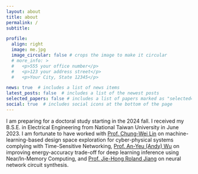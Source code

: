 ```yaml
---
layout: about
title: about
permalink: /
subtitle:

profile:
  align: right
  image: me.jpg
  image_circular: false # crops the image to make it circular
  # more_info: >
  #   <p>555 your office number</p>
  #   <p>123 your address street</p>
  #   <p>Your City, State 12345</p>

news: true  # includes a list of news items
latest_posts: false  # includes a list of the newest posts
selected_papers: false # includes a list of papers marked as "selected={true}"
social: true  # includes social icons at the bottom of the page
---
```


I am preparing for a doctoral study starting in the 2024 fall. I received my B.S.E. in Electrical Engineering from National Taiwan University in June 2023. I am fortunate to have worked with [Prof. Chung-Wei Lin](https://www.csie.ntu.edu.tw/~cwlin/) on machine-learning-based design space exploration for cyber-physical systems complying with Time-Sensitive Networking, [Prof. An-Yeu (Andy) Wu](http://access.ee.ntu.edu.tw/) on improving energy-accuracy trade-off for deep learning inference using Near/In-Memory Computing, and [Prof. Jie-Hong Roland Jiang](http://cc.ee.ntu.edu.tw/~jhjiang/) on neural network circuit synthesis.